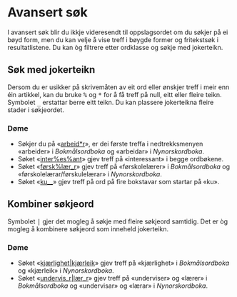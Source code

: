 # Avansert søk
I avansert søk blir du ikkje videresendt til oppslagsordet om du søkjer på ei bøyd form, men du kan velje å vise treff i bøygde former og fritekstsøk i resultatlistene. Du kan òg filtrere etter ordklasse og søkje med jokerteikn.

## Søk med jokerteikn

Dersom du er usikker på skrivemåten av eit ord eller ønskjer treff i meir enn éin artikkel, kan du bruke <kbd>%</kbd> og <kbd>\*</kbd> for å få treff på null, eitt eller fleire teikn. Symbolet <kbd>\_</kbd> erstattar berre eitt teikn. Du kan plassere jokerteikna fleire stader i søkjeordet.

### Døme

*   Søkjer du på «[arbeid\*r](https://ordbokene.no/nno/search?q=arbeid*r&dict=bm,nn&scope=eif)», er dei første treffa i nedtrekksmenyen «arbeider» i _Bokmålsordboka_ og «arbeidar» i _Nynorskordboka_.
*   Søket «[inter%es%ant](https://ordbokene.no/nno/search?q=inter%25es%25ant&dict=bm,nn&scope=eif)» gjev treff på «interessant» i begge ordbøkene.
*   Søket «[førsk%lær\_r](https://ordbokene.no/nno/search?q=f%C3%B8rsk%l%C3%A6r_r&dict=bm,nn&scope=eif)» gjev treff på «førskolelærer» i _Bokmålsordboka_ og «førskolelærar/førskulelærar» i _Nynorskordboka_.
*   Søket «[ku\_\_](https://ordbokene.no/nno/search?q=ku__&dict=bm,nn&scope=eif)» gjev treff på ord på fire bokstavar som startar på «ku».

## Kombiner søkjeord

Symbolet <kbd>|</kbd> gjer det mogleg å søkje med fleire søkjeord samtidig. Det er òg mogleg å kombinere søkjeord som inneheld jokerteikn.

### Døme

*   Søket «[kjærlighet|kjærleik](https://ordbokene.no/nno/bm,nn/kj%C3%A6rlighet%7Ckj%C3%A6rleik)» gjev treff på «kjærlighet» i _Bokmålsordboka_ og «kjærleik» i _Nynorskordboka_.
*   Søket «[undervis\_r|lær\_r](https://ordbokene.no/nno/search?q=undervis_r|l%C3%A6r_r&dict=bm,nn&scope=eif)» gjev treff på «underviser» og «lærer» i _Bokmålsordboka_ og «undervisar» og «lærar» i _Nynorskordboka_.